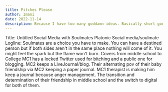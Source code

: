 ```yaml
---
title: Pitches Please
author: Imani
date: 2022-11-14
description: Because I have too many goddamn ideas. Basically short google keep sized ideas that filter through my brain but I dont have the time to flesh out at the current  
---
```


Title: Untitled Social Media with Soulmates
Platonic Social media/soulmate
Logline: Soulmates are a choice you have to make. You can have a destined person but if both sides aren't in the same place nothing will come of it. You might feel the spark but the flame won't burn. 
Covers from middle school to College MC1 has a locked Twitter used for bitching and a public one for blogging. MC2 keeps a LiveJournal/blog. Their alternating pov of their baby friendship via MC2 keeping a paper journal. MC1 therapist is making him keep a journal because anger management. The transition and determination of their friendship in middle school and the switch to digital for both of them. 

